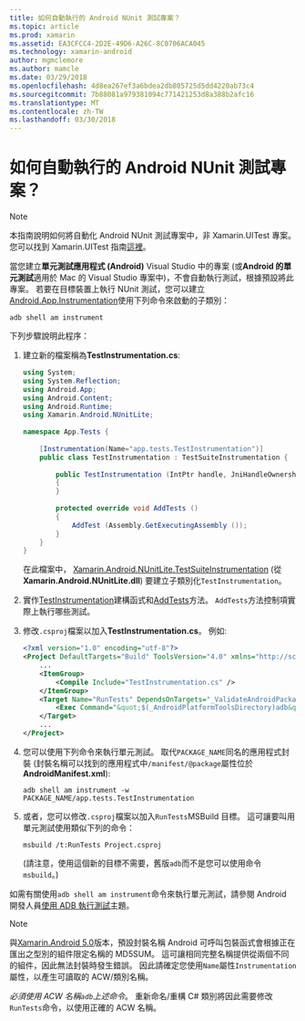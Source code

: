 ```yaml
---
title: 如何自動執行的 Android NUnit 測試專案？
ms.topic: article
ms.prod: xamarin
ms.assetid: EA3CFCC4-2D2E-49D6-A26C-8C0706ACA045
ms.technology: xamarin-android
author: mgmclemore
ms.author: mamcle
ms.date: 03/29/2018
ms.openlocfilehash: 4d8ea267ef3a6bdea2db805725d5dd4220ab73c4
ms.sourcegitcommit: 7b88081a979381094c771421253d8a388b2afc16
ms.translationtype: MT
ms.contentlocale: zh-TW
ms.lasthandoff: 03/30/2018
---
```

# <a name="how-do-i-automate-an-android-nunit-test-project"></a>如何自動執行的 Android NUnit 測試專案？

> [!NOTE]
> 本指南說明如何將自動化 Android NUnit 測試專案中，非 Xamarin.UITest 專案。 您可以找到 Xamarin.UITest 指南[這裡](https://docs.microsoft.com/appcenter/test-cloud/preparing-for-upload/uitest)。

當您建立**單元測試應用程式 (Android)** Visual Studio 中的專案 (或**Android 的單元測試**適用於 Mac 的 Visual Studio 專案中)，不會自動執行測試，根據預設將此專案。
若要在目標裝置上執行 NUnit 測試，您可以建立[Android.App.Instrumentation](https://developer.xamarin.com/api/type/Android.App.Instrumentation/)使用下列命令來啟動的子類別： 

```shell
adb shell am instrument 
```

下列步驟說明此程序：

1.  建立新的檔案稱為**TestInstrumentation.cs**: 

    ```cs 
    using System;
    using System.Reflection;
    using Android.App;
    using Android.Content;
    using Android.Runtime;
    using Xamarin.Android.NUnitLite;
     
    namespace App.Tests {
     
        [Instrumentation(Name="app.tests.TestInstrumentation")]
        public class TestInstrumentation : TestSuiteInstrumentation {
     
            public TestInstrumentation (IntPtr handle, JniHandleOwnership transfer) : base (handle, transfer)
            {
            }
     
            protected override void AddTests ()
            {
                AddTest (Assembly.GetExecutingAssembly ());
            }
        }
    }
    ```
    在此檔案中， [Xamarin.Android.NUnitLite.TestSuiteInstrumentation](https://developer.xamarin.com/api/type/Xamarin.Android.NUnitLite.TestSuiteInstrumentation/) (從**Xamarin.Android.NUnitLite.dll**) 要建立子類別化`TestInstrumentation`。

2.  實作[TestInstrumentation](https://developer.xamarin.com/api/constructor/Xamarin.Android.NUnitLite.TestSuiteInstrumentation.TestSuiteInstrumentation/p/System.IntPtr/Android.Runtime.JniHandleOwnership/)建構函式和[AddTests](https://developer.xamarin.com/api/member/Xamarin.Android.NUnitLite.TestSuiteInstrumentation.AddTests%28%29)方法。 `AddTests`方法控制項實際上執行哪些測試。

3.  修改`.csproj`檔案以加入**TestInstrumentation.cs**。 例如: 

    ```xml
    <?xml version="1.0" encoding="utf-8"?>
    <Project DefaultTargets="Build" ToolsVersion="4.0" xmlns="http://schemas.microsoft.com/developer/msbuild/2003">
        ...
        <ItemGroup>
            <Compile Include="TestInstrumentation.cs" />
        </ItemGroup>
        <Target Name="RunTests" DependsOnTargets="_ValidateAndroidPackageProperties">
            <Exec Command="&quot;$(_AndroidPlatformToolsDirectory)adb&quot; $(AdbTarget) $(AdbOptions) shell am instrument -w $(_AndroidPackage)/app.tests.TestInstrumentation" />
        </Target>
        ...
    </Project>
    ```

3.  您可以使用下列命令來執行單元測試。 取代`PACKAGE_NAME`同名的應用程式封裝 (封裝名稱可以找到的應用程式中`/manifest/@package`屬性位於**AndroidManifest.xml**):

    ```shell
    adb shell am instrument -w PACKAGE_NAME/app.tests.TestInstrumentation
    ```

4.  或者，您可以修改`.csproj`檔案以加入`RunTests`MSBuild 目標。 這可讓要叫用單元測試使用類似下列的命令：

    ```shell
    msbuild /t:RunTests Project.csproj
    ```
    (請注意，使用這個新的目標不需要，舊版`adb`而不是您可以使用命令`msbuild`。)

如需有關使用`adb shell am instrument`命令來執行單元測試，請參閱 Android 開發人員[使用 ADB 執行測試](https://developer.android.com/studio/test/command-line.html#RunTestsDevice)主題。


> [!NOTE]
> 與[Xamarin.Android 5.0](https://developer.xamarin.com/releases/android/xamarin.android_5/xamarin.android_5.1/#Android_Callable_Wrapper_Naming)版本，預設封裝名稱 Android 可呼叫包裝函式會根據正在匯出之型別的組件限定名稱的 MD5SUM。 這可讓相同完整名稱提供從兩個不同的組件，因此無法封裝時發生錯誤。 因此請確定您使用`Name`屬性`Instrumentation`屬性，以產生可讀取的 ACW/類別名稱。

_必須使用 ACW 名稱`adb`上述命令_。
重新命名/重構 C# 類別將因此需要修改`RunTests`命令，以使用正確的 ACW 名稱。

